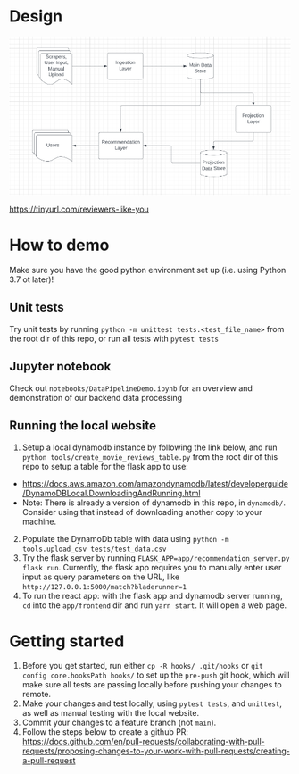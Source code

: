 
# Design

![image info](./images/SystemDesign.png)

https://tinyurl.com/reviewers-like-you

# How to demo

Make sure you have the good python environment set up (i.e. using Python 3.7 ot later)!

## Unit tests

Try unit tests by running `python -m unittest tests.<test_file_name>` from the root dir of this repo, or run all tests with `pytest tests` 

## Jupyter notebook

Check out `notebooks/DataPipelineDemo.ipynb` for an overview and demonstration of our backend data processing

## Running the local website

1. Setup a local dynamodb instance by following the link below, and run `python tools/create_movie_reviews_table.py` from the root dir of this repo to setup a table for the flask app to use:
  * https://docs.aws.amazon.com/amazondynamodb/latest/developerguide/DynamoDBLocal.DownloadingAndRunning.html
  * Note: There is already a version of dynamodb in this repo, in `dynamodb/`. Consider using that instead of downloading another copy to your machine.
2. Populate the DynamoDb table with data using `python -m tools.upload_csv tests/test_data.csv`
3. Try the flask server by running `FLASK_APP=app/recommendation_server.py flask run`. Currently, the flask app requires you to manually enter user input as query parameters on the URL, like `http://127.0.0.1:5000/match?bladerunner=1`
4. To run the react app: with the flask app and dynamodb server running, `cd` into the `app/frontend` dir and run `yarn start`. It will open a web page. 

# Getting started

1. Before you get started, run either `cp -R hooks/ .git/hooks` or `git config core.hooksPath hooks/` to set up the `pre-push` git hook, which will make sure all tests are passing locally before pushing your changes to remote.
2. Make your changes and test locally, using `pytest tests`, and `unittest`, as well as manual testing with the local website.
3. Commit your changes to a feature branch (not `main`).
4. Follow the steps below to create a github PR: 
https://docs.github.com/en/pull-requests/collaborating-with-pull-requests/proposing-changes-to-your-work-with-pull-requests/creating-a-pull-request

